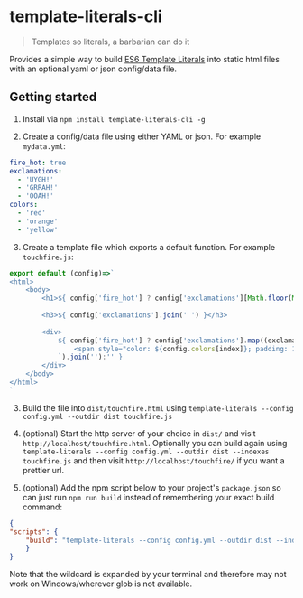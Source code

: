 # template-literals-cli

> Templates so literals, a barbarian can do it

Provides a simple way to build [ES6 Template Literals](https://developer.mozilla.org/en-US/docs/Web/JavaScript/Reference/Template_literals) into static html files with an optional yaml or json config/data file. 

## Getting started
1. Install via `npm install template-literals-cli -g`

2. Create a config/data file using either YAML or json. For example `mydata.yml`:
```yaml
fire_hot: true
exclamations: 
  - 'UYGH!'
  - 'GRRAH!'
  - 'OOAH!' 
colors:
  - 'red'
  - 'orange'
  - 'yellow'

```

3. Create a template file which exports a default function. For example `touchfire.js`:
```js
export default (config)=>`
<html>
    <body>
        <h1>${ config['fire_hot'] ? config['exclamations'][Math.floor(Math.random() * config['exclamations'].length)] : 'Wha'}</h1>
        
        <h3>${ config['exclamations'].join(' ') }</h3>
        
        <div>
            ${ config['fire_hot'] ? config['exclamations'].map((exclamation, index)=>`
                <span style="color: ${config.colors[index]}; padding: 1rem;">${exclamation}</span>
            `).join(''):'' }
        </div>
    </body>
</html>
`
```

3. Build the file into `dist/touchfire.html` using `template-literals --config config.yml --outdir dist touchfire.js`

4. (optional) Start the http server of your choice in `dist/` and visit `http://localhost/touchfire.html`. Optionally you can build again using `template-literals --config config.yml --outdir dist --indexes touchfire.js` and then visit `http://localhost/touchfire/` if you want a prettier url.

5. (optional) Add the npm script below to your project's `package.json` so can just run `npm run build` instead of remembering your exact build command:
```json
{
"scripts": {
    "build": "template-literals --config config.yml --outdir dist --indexes src/*.js"
    }
}
``` 
Note that the wildcard is expanded by your terminal and therefore may not work on Windows/wherever glob is not available.